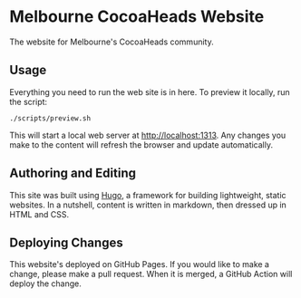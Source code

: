 # Melbourne CocoaHeads Website

The website for Melbourne's CocoaHeads community.

## Usage

Everything you need to run the web site is in here. To preview it locally, run the script:

	./scripts/preview.sh

This will start a local web server at <http://localhost:1313>. Any changes you make to the content will refresh the browser and update automatically.

## Authoring and Editing

This site was built using [Hugo](https://gohugo.io), a framework for building lightweight, static websites. In a nutshell, content is written in markdown, then dressed up in HTML and CSS.

## Deploying Changes

This website's deployed on GitHub Pages. If you would like to make a change, please make a pull request. When it is merged, a GitHub Action will deploy the change.